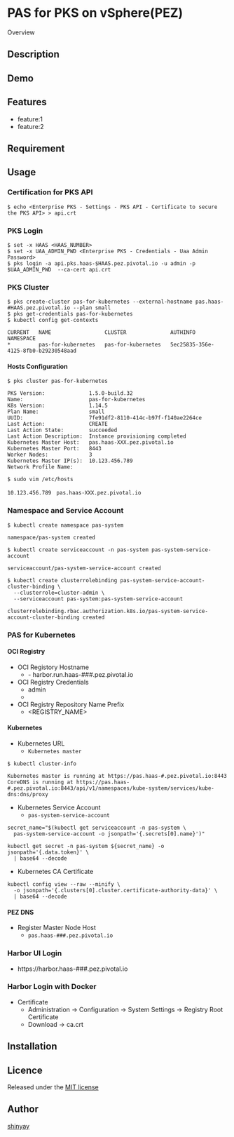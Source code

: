 # PAS for PKS on vSphere(PEZ)

Overview

## Description

## Demo

## Features

- feature:1
- feature:2

## Requirement

## Usage
### Certification for PKS API
```
$ echo <Enterprise PKS - Settings - PKS API - Certificate to secure the PKS API> > api.crt
```
### PKS Login
```
$ set -x HAAS <HAAS_NUMBER>
$ set -x UAA_ADMIN_PWD <Enterprise PKS - Credentials - Uaa Admin Password>
$ pks login -a api.pks.haas-$HAAS.pez.pivotal.io -u admin -p $UAA_ADMIN_PWD  --ca-cert api.crt
```

### PKS Cluster
```
$ pks create-cluster pas-for-kubernetes --external-hostname pas.haas-#HAAS.pez.pivotal.io --plan small
$ pks get-credentials pas-for-kubernetes
$ kubectl config get-contexts

CURRENT   NAME                 CLUSTER              AUTHINFO                               NAMESPACE
*         pas-for-kubernetes   pas-for-kubernetes   5ec25835-356e-4125-8fb0-b29230548aad
```

#### Hosts Configuration
```
$ pks cluster pas-for-kubernetes

PKS Version:              1.5.0-build.32
Name:                     pas-for-kubernetes
K8s Version:              1.14.5
Plan Name:                small
UUID:                     7fe91df2-8110-414c-b97f-f140ae2264ce
Last Action:              CREATE
Last Action State:        succeeded
Last Action Description:  Instance provisioning completed
Kubernetes Master Host:   pas.haas-XXX.pez.pivotal.io
Kubernetes Master Port:   8443
Worker Nodes:             3
Kubernetes Master IP(s):  10.123.456.789
Network Profile Name:
```

```
$ sudo vim /etc/hosts

10.123.456.789　pas.haas-XXX.pez.pivotal.io
```

### Namespace and Service Account
```
$ kubectl create namespace pas-system

namespace/pas-system created
```

```
$ kubectl create serviceaccount -n pas-system pas-system-service-account

serviceaccount/pas-system-service-account created
```

```
$ kubectl create clusterrolebinding pas-system-service-account-cluster-binding \
  --clusterrole=cluster-admin \
  --serviceaccount pas-system:pas-system-service-account

clusterrolebinding.rbac.authorization.k8s.io/pas-system-service-account-cluster-binding created
```

### PAS for Kubernetes
#### OCI Registry
- OCI Registory Hostname
  - <HARBOR HOSTNAME>
    - harbor.run.haas-###.pez.pivotal.io
- OCI Registry Credentials
  - admin
  - <PEZ MAIN PASSWORD>
- OCI Registry Repository Name Prefix
  - <REGISTRY_NAME>

#### Kubernetes
- Kubernetes URL
  - `Kubernetes master`
```
$ kubectl cluster-info

Kubernetes master is running at https://pas.haas-#.pez.pivotal.io:8443
CoreDNS is running at https://pas.haas-#.pez.pivotal.io:8443/api/v1/namespaces/kube-system/services/kube-dns:dns/proxy
```

- Kubernetes Service Account
  - `pas-system-service-account`
```
secret_name="$(kubectl get serviceaccount -n pas-system \
  pas-system-service-account -o jsonpath='{.secrets[0].name}')"

kubectl get secret -n pas-system ${secret_name} -o jsonpath='{.data.token}' \
  | base64 --decode
```

- Kubernetes CA Certificate
```
kubectl config view --raw --minify \
  -o jsonpath='{.clusters[0].cluster.certificate-authority-data}' \
  | base64 --decode
```

#### PEZ DNS
- Register Master Node Host
  - `pas.haas-###.pez.pivotal.io`

### Harbor UI Login
- https://harbor.haas-###.pez.pivotal.io

### Harbor Login with Docker
- Certificate
  - Administration -> Configuration -> System Settings -> Registry Root Certificate
  - Download -> ca.crt

## Installation

## Licence

Released under the [MIT license](https://gist.githubusercontent.com/shinyay/56e54ee4c0e22db8211e05e70a63247e/raw/34c6fdd50d54aa8e23560c296424aeb61599aa71/LICENSE)

## Author

[shinyay](https://github.com/shinyay)
